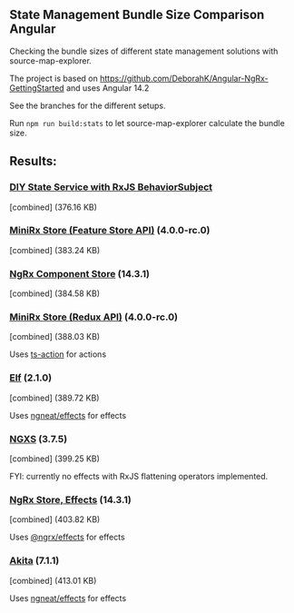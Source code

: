 ## State Management Bundle Size Comparison Angular

Checking the bundle sizes of different state management solutions with source-map-explorer.

The project is based on https://github.com/DeborahK/Angular-NgRx-GettingStarted and uses Angular 14.2

See the branches for the different setups.

Run `npm run build:stats` to let source-map-explorer calculate the bundle size.

## Results:

### [DIY State Service with RxJS BehaviorSubject](https://dev.to/angular/simple-yet-powerful-state-management-in-angular-with-rxjs-4f8g)

[combined] (376.16 KB)

### [MiniRx Store (Feature Store API)](https://mini-rx.io/) (4.0.0-rc.0)

[combined] (383.24 KB)

### [NgRx Component Store](https://ngrx.io/guide/component-store) (14.3.1)

[combined] (384.58 KB)

### [MiniRx Store (Redux API)](https://mini-rx.io/) (4.0.0-rc.0)

[combined] (388.03 KB)

Uses [ts-action](https://github.com/cartant/ts-action) for actions

### [Elf](https://ngneat.github.io/elf/) (2.1.0)

[combined] (389.72 KB)

Uses [ngneat/effects](https://github.com/ngneat/effects) for effects

### [NGXS](https://www.ngxs.io/) (3.7.5)

[combined] (399.25 KB)

FYI: currently no effects with RxJS flattening operators implemented.

### [NgRx Store, Effects](https://ngrx.io/) (14.3.1)

[combined] (403.82 KB)

Uses [@ngrx/effects](https://ngrx.io/guide/effects) for effects

### [Akita](https://datorama.github.io/akita/) (7.1.1)

[combined] (413.01 KB)

Uses [ngneat/effects](https://github.com/ngneat/effects) for effects
